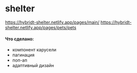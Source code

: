 # shelter

https://hybridt-shelter.netlify.app/pages/main/
https://hybridt-shelter.netlify.app/pages/pets/pets

#### Что сделано:
- компонент карусели
- пагинация
- поп-ап
- адаптивный дизайн